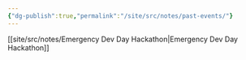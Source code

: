 ```yaml
---
{"dg-publish":true,"permalink":"/site/src/notes/past-events/"}
---
```




[[site/src/notes/Emergency Dev Day Hackathon\|Emergency Dev Day Hackathon]]